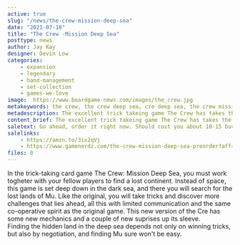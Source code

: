 ```yaml
---
active: true
slug: "/news/the-crew-mission-deep-sea"
date: "2021-07-18"
title: "The Crew -Mission Deep Sea"
posttype: news
author: Jay Kay
designer: Devin Low
categories: 
    - expansion
    - legendary
    - hand-management
    - set-collection
    - games-we-love
image:  https://www.boardgame-news.com/images/the_crew.jpg
metakeywords: the crew, the crew deep sea, cre deep sea, the crew mission deep sea, crew mission deep sea
metadescription: The excellent trick takeing game The Crew has takes the board gaming world by storm, and now there's a new version ready to take on the sea. So to speak.
content_brief: The excellent trick takeing game The Crew has takes the board gaming world by storm, and now there's a new version ready to take on the sea. So to speak.
saletext: Go ahead, order it right now. Should cost you about 10-15 bucks.
salelinks: 
    - https://amzn.to/3ix2qVj
    - https://www.gamenerdz.com/the-crew-mission-deep-sea-preorder?aff=34
files: 0
---
```


In the trick-taking card game The Crew: Mission Deep Sea, you must work togheter with your fellow players to find a lost continent. 
Instead of space, this game is set deep down in the dark sea, and there you will search for the lost lands of Mu.
Like the original, you will take tricks and discover more challenges that lies ahead, all this with limited communication and the same co-operative spirit as the original game.
This new version of the Cre has some new mechanics and a couple of new suprises up its sleeve.  
Finding the hidden land in the deep sea depends not only on winning tricks, but also by negotiation, and finding Mu sure won't be easy.

